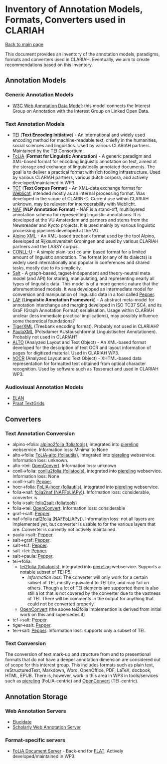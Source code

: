 # Inventory of Annotation Models, Formats, Converters used in CLARIAH

[Back to main page](./README.md)

This document provides an inventory of the annotation models, paradigms, formats and converters used in CLARIAH. Eventually, we aim to create recommendations based on this inventory.

## Annotation Models

### Generic Annotation Models

- [W3C Web Annotation Data Model](https://www.w3.org/TR/annotation-model/): this model connects the Interest Group on Annotation with the Interest Group on Linked Open Data.

### Text Annotation Models

- [TEI](https://tei-c.org) (**Text Encoding Initiative**) -  An international and widely used encoding method for
    machine-readable text, chiefly in the humanities, social sciences and linguistics. Used by various CLARIAH partners.
    Maintained by the TEI Consortium.
- [FoLiA](https://proycon.github.io/folia/) (**Format for Linguistic Annotation**) - A generic paradigm and XML-based format for encoding linguistic annotation on text, aimed at the storage and exchange of linguistically annotated documents. The goal is to deliver a practical format with rich tooling infrastructure. Used by various CLARIAH partners, various dutch corpora, and actively developed/maintained in WP3.
- [TCF](https://weblicht.sfs.uni-tuebingen.de/weblichtwiki/index.php/The_TCF_Format) (**Text Corpus Format**) - An XML-data
    exchange format for [Weblicht](https://weblicht.sfs.uni-tuebingen.de/), intended mostly as an internal processing format. Was developed in the scope of CLARIN-D. Current use within CLARIAH unknown, may be relevant for interoperability with Weblicht.
- [NAF](https://github.com/newsreader/NAF) (**NLP Annotation Format**) -  NAF is a stand-off, multilayered annotation schema for representing linguistic annotations. It is developed at the VU Amsterdam and partners and stems from the Newsreader and Kyoto projects. It is used mainly by various linguistic processing pipelines developed at the VU.
- [Alpino XML](https://www.let.rug.nl/~vannoord/trees/) - An XML-based treebank format used by the tool Alpino, developed at Rijksuniversiteit Groningen and
    used by various CLARIAH partners and the LASSY corpus.
- [CONLL-U](https://universaldependencies.org/format.html) - A simple plain-text column based format for a limited
    amount of linguistic annotation. The format (or any of its dialects) is widely used internationally and popular in conferences and shared tasks, mostly due to its simplicity.
- [Salt](https://corpus-tools.org/salt/) - A graph-based, tagset-independent and theory-neutral meta model (and API) for storing, manipulating, and representing nearly all types of linguistic data. This model is of a more generic nature that the aforementioned models. It was developed an intermediate model for conversion and manipulation of linguistic data in a tool called [Pepper](https://corpus-tools.org/pepper/).
- [LAF](https://www.cs.vassar.edu/~ide/papers/ide-romary-clergerie.pdf) (**Linguistic Annotation Framework**) -  A abstract meta-model for annotation interchange and merging developed in ISO TC37
    SC4, and its GraF (Graph Annotation Format) serialisation. Usage within CLARIAH unclear (less immediate practical
    implications), may possibly influence some theoretical foundations?
- [TigerXML](https://www.ims.uni-stuttgart.de/documents/ressourcen/werkzeuge/tigersearch/doc/html/TigerXML.html) (Treebank encoding format). Probably not used in CLARIAH?
- [PaulaXML](https://github.com/korpling/paula-xml) (Potsdamer AUstauschformat Linguistischer Annotationen). Probably not used in CLARIAH?
- [ALTO](https://www.loc.gov/standards/alto/) (Analyzed Layout and Text Object) - An XML-based format developed for the description of text OCR and layout information of pages for digitized material. Used in CLARIAH WP3.
- [hOCR](http://kba.cloud/hocr-spec/1.2/) (Analyzed Layout and Text Object) - XHTML-based data representation for formatted text obtained from optical character recognition. Used by software such as Tesseract and used in CLARIAH WP3.

### Audiovisual Annotation Models

- [ELAN](https://archive.mpi.nl/tla/elan)
- [Praat TextGrids](https://www.fon.hum.uva.nl/praat/)

## Converters

### Text Annotation Conversion

- alpino→folia: [alpino2folia (foliatools)](https://github.com/proycon/foliatools), integrated into [piereling](https://github.com/proycon/piereling) webservice. Information loss: Minimal to None
- alto→folia: [FoLiA-alto (foliautils)](https://github.com/LanguageMachines/foliautils), integrated into [piereling](https://github.com/proycon/piereling) webservice. Information loss: unknown.
- alto→tei: [OpenConvert](https://github.com/INL/OpenConvert). Information loss: unknown
- conll→folia: [conllu2folia (foliatools)](https://github.com/proycon/foliatools), integrated into [piereling](https://github.com/proycon/piereling) webservice. Information loss: None
- conll→salt: [Pepper](https://corpus-tools.org/pepper/).
- hocr→folia: [FoLiA-hocr (foliautils)](https://github.com/LanguageMachines/foliautils), integrated into [piereling](https://github.com/proycon/piereling) webservice.
- folia→naf: [folia2naf (NAFFoLiAPy)](https://github.com/cltl/NaFFoLiAPy)). Information loss: considerable, converter is
- folia→salt: [folia2salt (foliatools)](https://github.com/proycon/foliatools)
- folia→tei: [OpenConvert](https://github.com/INL/OpenConvert). Information loss: considerable
- graf→salt: [Pepper](https://corpus-tools.org/pepper/).
- naf→folia [naf2folia (NAFFoLiAPy)](https://github.com/cltl/NaFFoLiAPy)). Information loss: not all layers are
    implemented yet, but converter is usable to for the various layers that are. Converter is currently not actively
    maintained.
- paula→salt: [Pepper](https://corpus-tools.org/pepper/).
- salt→graf: [Pepper](https://corpus-tools.org/pepper/).
- salt→tcf: [Pepper](https://corpus-tools.org/pepper/).
- salt→tei: [Pepper](https://corpus-tools.org/pepper/).
- salt→paula: [Pepper](https://corpus-tools.org/pepper/).
- tei→folia:
    * [tei2folia (foliatools)](https://github.com/proycon/foliatools), integrated into [piereling](https://github.com/proycon/piereling) webservice. Supports a notable subset of TEI P5.
        * *Information loss*: The converter will only work for a certain subset of TEI, mostly equivalent to TEI Lite, and may fail on others. Though a lot of TEI elements are supported there is also still a lot that is not covered by the converter due to the vastness of TEI. There will be comments in the output for anything that could not be converted properly.
    * [OpenConvert](https://github.com/INL/OpenConvert) (the above tei2folia implemention is derived from initial work on this and supersedes it)
- tcf→salt: [Pepper](https://corpus-tools.org/pepper/).
- tiger→salt: [Pepper](https://corpus-tools.org/pepper/).
- tei→salt: [Pepper](https://corpus-tools.org/pepper/). Information loss: supports only a subset of TEI.

### Text Conversion

The conversion of text mark-up and structure from and to presentional formats that do not have a deeper annotation
dimension are considered out of scope for this interest group. This includes formats such as plain text, reStructuredText,
Markdown, Word, OpenOffice, PDF, LaTeX, docbook, HTML, EPUB. There is, however, work in this area in WP3 in tools/services
such as [piereling](https://github.com/proycon/piereling) (FoLiA-centric) and [OpenConvert](https://github.com/INL/OpenConvert) (TEI-centric).

## Annotation Storage

### Web Annotation Servers

- [Elucidate](https://github.com/dlcs/elucidate-server)
- [Scholarly Web Annotation Server](https://github.com/CLARIAH/scholarly-web-annotation-server)

### Format-specific servers

- [FoLiA Document Server](https://github.com/proycon/foliadocserve) - Back-end for
    [FLAT](https://github.com/proycon/flat). Actively developed/maintained in WP3.

